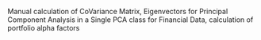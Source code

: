 Manual calculation of CoVariance Matrix, Eigenvectors for Principal Component Analysis in a Single PCA class for Financial Data, calculation of portfolio alpha factors 
